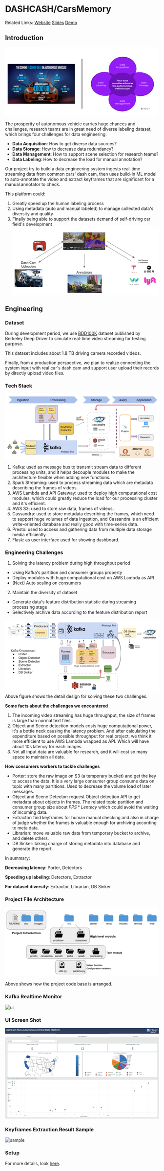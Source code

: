 # DASHCASH/CarsMemory

Related Links:
[Website](http://bit.ly/dashcam_plus)
[Slides](https://docs.google.com/presentation/d/1rpKoqPEjO33VXdCXvOV6eAh8UahSFUxhIBhUzE4KeH4)
[Demo](https://www.youtube.com/watch?v=l8Rcm1wlgvg)

## Introduction

<img src="./images/chances.png" height="225" width="500" />

The prosperity of autonomous vehicle carries huge chances and challenges, research teams are in great need of diverse labeling dataset, which brings four challenges for data engineering.

* **Data Acquisition**: How to get diverse data sources?
* **Data Storage**: How to decrease data redundancy?
* **Data Management**: How to support scene selection for research teams?
* **Data Labeling**: How to decrease the load for manual annotation?

Our project try to build a data engineering system ingests real-time streaming data from common cars' dash cam, then uses build-in ML model to auto-annotate the video and extract keyframes that are significant for a manual annotator to check.

This platform could:
1. Greatly speed up the human labeling process
2. Using metadata (auto and manual labeled) to manage collected data's diversity and quality
3. Finally being able to support the datasets demand of self-driving car field's development
![Ecosystem](./images/ecosystem.png)

## Engineering

### Dataset

During development period, we use [BDD100K](https://bdd-data.berkeley.edu/) dataset published by Berkeley Deep Driver to simulate real-time video streaming for testing purpose.

This dataset includes about 1.8 TB driving camera recorded videos.

Finally, from a production perspective, we plan to realize connecting the system input with real car's dash cam and support user upload their records by directly upload video files.

### Tech Stack

![Techstack](./images/techstack_v4.png)

1. Kafka: used as message bus to transmit stream data to different processing units, and it helps decouple modules to make the architecture flexible when adding new functions.
2. Spark Streaming: used to process streaming data which are metadata describing the frames of videos.
3. AWS Lambda and API Gateway: used to deploy high computational cost modules, which could greatly reduce the load for our processing cluster and it's efficient.
4. AWS S3: used to store raw data, frames of videos.
5. Cassandra: used to store metadata describing the frames, which need to support huge volumes of data ingestion, and Cassandra is an efficient write-oriented database and really good with time-series data.
6. Presto: used to access and gathering data from multiple data storage media efficiently.
7. Flask: as user interface used for showing dashboard.

### Engineering Challenges

1. Solving the latency problem during high throughput period
  * Using Kafka's partition and consumer groups property
  * Deploy modules with huge computational cost on AWS Lambda as API
  * (Next) Auto scaling on consumers

2.  Maintain the diversity of dataset
  * Generate data's feature distribution statistic during streaming processing stage
  * Selectively archive data according to the feature distribution report

![Challenges Tackling](./images/challenge.png)
Above figure shows the detail design for solving these two challenges.

**Some facts about the challenges we encountered**
1. The incoming video streaming has huge throughput, the size of frames is large than normal text files.
2. Object and Scene detection models costs huge computational power, it's a bottle neck causing the latency problem. And after calculating the expenditure based on possible throughput for real project, we think it more efficient to use AWS Lambda wrapped as API. Which will have about 10s latency for each images.
3. Not all input data are valuable for research, and it will cost so many space to maintain all data.

**How consumers workers to tackle challenges**

* Porter: store the raw image on S3 (a temporary bucket) and get the key to access the data. It is a very large consumer group consume data on topic with many partitions. Used to decrease the volume load of later messages.
* Object and Scene Detector: request Object detection API to get metadata about objects in frames. The related topic partition and consumer group size about $FPS * Lentecy$ which could avoid the waiting of incoming data.
* Extractor: find keyframes for human manual checking and also in charge of judge whether the frames is valuable enough for archiving according to meta data.
* Librarian: move valuable raw data from temporary bucket to archive, and delete others.
* DB Sinker: taking charge of storing metadata into database and generate the report.

In summary:

**Decreasing latency**: Porter, Detectors

**Speeding up labeling**: Detectors, Extractor

**For dataset diversity**: Extractor, Librarian, DB Sinker

### Project File Architecture

<img src="./images/architecture.png" height="225" width="500" />

Above shows how the project code base is arranged.

### Kafka Realtime Monitor
![ui](./images/monitor.gif)

### UI Screen Shot
![ui](./images/ui.png)

### Keyframes Extraction Result Sample
![sample](./images/sample.gif)

### Setup

For more details, look [here](./docs/setup.md).
